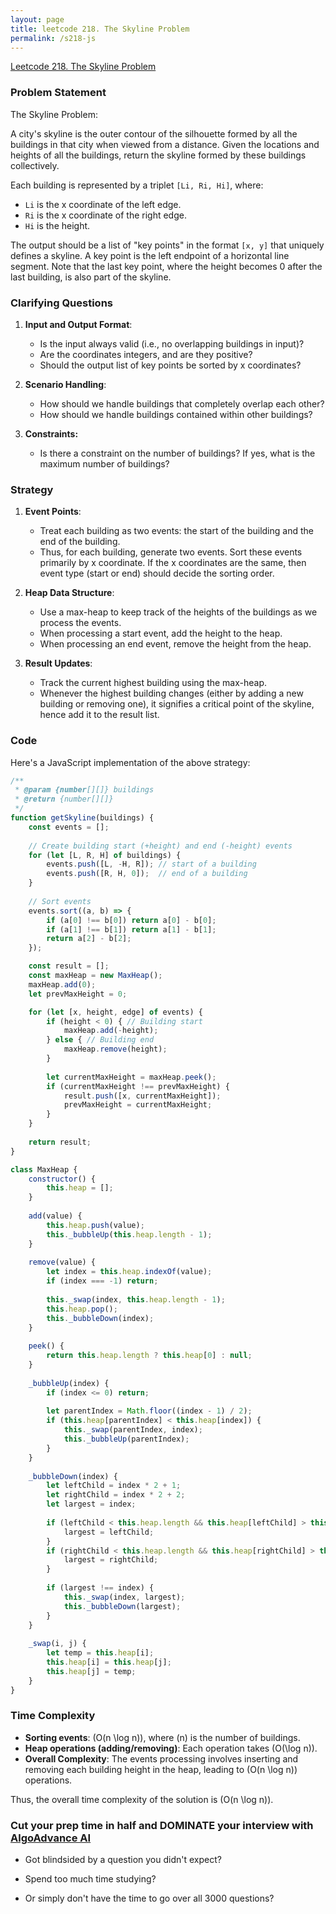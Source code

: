 ```yaml
---
layout: page
title: leetcode 218. The Skyline Problem
permalink: /s218-js
---
```

[Leetcode 218. The Skyline Problem](https://algoadvance.github.io/algoadvance/l218)
### Problem Statement
The Skyline Problem: 

A city's skyline is the outer contour of the silhouette formed by all the buildings in that city when viewed from a distance. Given the locations and heights of all the buildings, return the skyline formed by these buildings collectively.

Each building is represented by a triplet `[Li, Ri, Hi]`, where:
- `Li` is the x coordinate of the left edge.
- `Ri` is the x coordinate of the right edge.
- `Hi` is the height.

The output should be a list of "key points" in the format `[x, y]` that uniquely defines a skyline. A key point is the left endpoint of a horizontal line segment. Note that the last key point, where the height becomes 0 after the last building, is also part of the skyline.

### Clarifying Questions
1. **Input and Output Format**:
   - Is the input always valid (i.e., no overlapping buildings in input)?
   - Are the coordinates integers, and are they positive?
   - Should the output list of key points be sorted by x coordinates?

2. **Scenario Handling**:
   - How should we handle buildings that completely overlap each other?
   - How should we handle buildings contained within other buildings?

3. **Constraints:**
   - Is there a constraint on the number of buildings? If yes, what is the maximum number of buildings?

### Strategy
1. **Event Points**:
   - Treat each building as two events: the start of the building and the end of the building.
   - Thus, for each building, generate two events. Sort these events primarily by x coordinate. If the x coordinates are the same, then event type (start or end) should decide the sorting order.

2. **Heap Data Structure**:
   - Use a max-heap to keep track of the heights of the buildings as we process the events.
   - When processing a start event, add the height to the heap.
   - When processing an end event, remove the height from the heap.

3. **Result Updates**:
   - Track the current highest building using the max-heap.
   - Whenever the highest building changes (either by adding a new building or removing one), it signifies a critical point of the skyline, hence add it to the result list.

### Code
Here's a JavaScript implementation of the above strategy:

```javascript
/**
 * @param {number[][]} buildings
 * @return {number[][]}
 */
function getSkyline(buildings) {
    const events = [];
    
    // Create building start (+height) and end (-height) events
    for (let [L, R, H] of buildings) {
        events.push([L, -H, R]); // start of a building
        events.push([R, H, 0]);  // end of a building
    }
    
    // Sort events
    events.sort((a, b) => {
        if (a[0] !== b[0]) return a[0] - b[0];
        if (a[1] !== b[1]) return a[1] - b[1];
        return a[2] - b[2];
    });

    const result = [];
    const maxHeap = new MaxHeap();
    maxHeap.add(0);
    let prevMaxHeight = 0;

    for (let [x, height, edge] of events) {
        if (height < 0) { // Building start
            maxHeap.add(-height);
        } else { // Building end
            maxHeap.remove(height);
        }
        
        let currentMaxHeight = maxHeap.peek();
        if (currentMaxHeight !== prevMaxHeight) {
            result.push([x, currentMaxHeight]);
            prevMaxHeight = currentMaxHeight;
        }
    }
    
    return result;
}

class MaxHeap {
    constructor() {
        this.heap = [];
    }
    
    add(value) {
        this.heap.push(value);
        this._bubbleUp(this.heap.length - 1);
    }
    
    remove(value) {
        let index = this.heap.indexOf(value);
        if (index === -1) return;
        
        this._swap(index, this.heap.length - 1);
        this.heap.pop();
        this._bubbleDown(index);
    }
    
    peek() {
        return this.heap.length ? this.heap[0] : null;
    }
    
    _bubbleUp(index) {
        if (index <= 0) return;
        
        let parentIndex = Math.floor((index - 1) / 2);
        if (this.heap[parentIndex] < this.heap[index]) {
            this._swap(parentIndex, index);
            this._bubbleUp(parentIndex);
        }
    }
    
    _bubbleDown(index) {
        let leftChild = index * 2 + 1;
        let rightChild = index * 2 + 2;
        let largest = index;
        
        if (leftChild < this.heap.length && this.heap[leftChild] > this.heap[largest]) {
            largest = leftChild;
        }
        if (rightChild < this.heap.length && this.heap[rightChild] > this.heap[largest]) {
            largest = rightChild;
        }
        
        if (largest !== index) {
            this._swap(index, largest);
            this._bubbleDown(largest);
        }
    }
    
    _swap(i, j) {
        let temp = this.heap[i];
        this.heap[i] = this.heap[j];
        this.heap[j] = temp;
    }
}
```

### Time Complexity
- **Sorting events**: \(O(n \log n)\), where \(n\) is the number of buildings.
- **Heap operations (adding/removing)**: Each operation takes \(O(\log n)\).
- **Overall Complexity**: The events processing involves inserting and removing each building height in the heap, leading to \(O(n \log n)\) operations.

Thus, the overall time complexity of the solution is \(O(n \log n)\).


### Cut your prep time in half and DOMINATE your interview with [AlgoAdvance AI](https://algoAdvance.com)

- Got blindsided by a question you didn't expect?

- Spend too much time studying?

- Or simply don't have the time to go over all 3000 questions?

